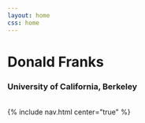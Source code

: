 ```yaml
---
layout: home
css: home
---
```


<div id="top" class="header">
    <div class="text-vertical-center">
        <h1 id="name" class="tk-museo">Donald Franks</h1>
        <h3>University of California, Berkeley</h3>
        <br>
        {% include nav.html center="true" %}
        <br>
        <section id="social-media">
          <a href="https://www.linkedin.com/in/drfranks3"><i class="fa fa-linkedin" aria-hidden="true"></i></a>
          <a href="https://github.com/drfranks3"><i class="fa fa-github-alt" aria-hidden="true"></i></a>
          <a href="http://stackoverflow.com/users/303861/d-franks"><i class="fa fa-stack-overflow" aria-hidden="true"></i></a>
        </section>
    </div>
</div>
